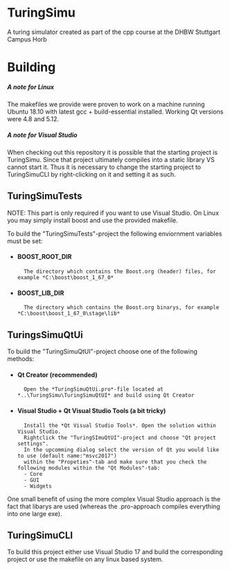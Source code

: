 # TuringSimu
A turing simulator created as part of the cpp course at the DHBW Stuttgart Campus Horb

# Building

##### A note for Linux
The makefiles we provide were proven to work on a machine running Ubuntu 18.10 with latest gcc + build-essential installed. 
Working Qt versions were 4.8 and 5.12.
##### A note for Visual Studio
When checking out this repository it is possible that the starting project is TuringSimu. Since that project ultimately compiles into a static library VS cannot start it. Thus it is necessary to change the starting project to TuringSimuCLI by right-clicking on it and setting it as such.

## TuringSimuTests
NOTE: This part is only required if you want to use Visual Studio. On Linux you may simply install boost and use the provided makefile.

To build the "TuringSimuTests"-project the following enviornment variables must be set:

* #### BOOST_ROOT_DIR
        The directory which contains the Boost.org (header) files, for example *C:\boost\boost_1_67_0*
* #### BOOST_LIB_DIR
        The directory which contains the Boost.org binarys, for example *C:\boost\boost_1_67_0\stage\lib*

## TuringsSimuQtUi
To build the "TuringSimuQtUI"-project choose one of the following methods:

* #### Qt Creator (recommended)
        Open the *TuringSimuQtUi.pro*-file located at *..\TuringSimu\TuringSimuQtUI* and build using Qt Creator
* #### Visual Studio + Qt Visual Studio Tools (a bit tricky)
        Install the *Qt Visual Studio Tools*. Open the solution within Visual Studio. 
        Rightclick the "TuringSImuQtUI"-project and choose "Qt project settings". 
        In the upcomming dialog select the version of Qt you would like to use (default name:"msvc2017")
        within the "Propeties"-tab and make sure that you check the following modules within the "Qt Modules"-tab:
        - Core
        - GUI
        - Widgets
 One small benefit of using the more complex Visual Studio approach is the fact that libarys are used (whereas the .pro-approach compiles everything into one large exe).

## TuringSimuCLI
To build this project either use Visual Studio 17 and build the corresponding project or use the makefile on any linux based system.
